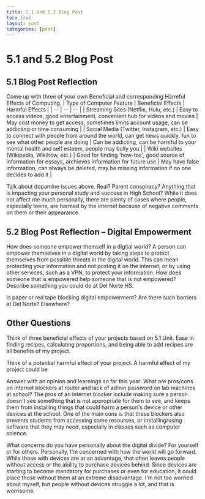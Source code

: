 ```yaml
---
title: 5.1 and 5.2 Blog Post
toc: true
layout: post
categories: [post]
---
```

#  5.1 and 5.2 Blog Post

## 5.1 Blog Post Reflection
Come up with three of your own Beneficial and corresponding Harmful Effects of Computing.
| Type of Computer Feature | Beneficial Effects | Harmful Effects |
| -- | -- | -- |
| Streaming Sites (Netflix, Hulu, etc.) | Easy to access videos, good entertainment, convenient hub for videos and movies | May cost money to get access, sometimes limits account usage, can be addicting or time consuming |
| Social Media (Twitter, Instagram, etc.) | Easy to connect with people from around the world, can get news quickly, fun to see what other people are doing | Can be addicting, can be harmful to your mental health and self esteem, people may bully you |
| Wiki websites (Wikipedia, Wikihow, etc.) | Good for finding 'how-tos', good source of information for essays, archieves information for future use | May have false information, can always be deleted, may be missing information if no one decides to add it |

Talk about dopamine issues above. Real? Parent conspiracy? Anything that is impacting your personal study and success in High School?
While it does not affect me much personally, there are plenty of cases where people, especially teens, are harmed by the internet because of negative comments on them or their appearance. 

## 5.2 Blog Post Reflection – Digital Empowerment
How does someone empower themself in a digital world?
A person can empower themselves in a digital world by taking steps to protect themselves from possible threats in the digital world. This can mean protecting your information and not posting it on the internet, or by using other services, such as a VPN, to protect your information. 
How does someone that is empowered help someone that is not empowered? Describe something you could do at Del Norte HS.

Is paper or red tape blocking digital empowerment? Are there such barriers at Del Norte? Elsewhere?

## Other Questions
Think of three beneficial effects of your projects based on 5.1 Unit.
Ease in finding recipes, calculating proportions, and being able to add recipes are all benefits of my project.

Think of a potential harmful effect of your project.
A harmful effect of my project could be 

Answer with an opinion and learnings so far this year:  What are pros/cons on internet blockers at router and lack of admin password on lab machines at school?
The pros of an internet blocker include making sure a person doesn't see something that is not appropriate for them to see, and keeps them from installing things that could harm a person's device or other devices at the school. One of the main cons is that these blockers also prevents students from accessing some resources, or installing/using software that they may need, especially in classes such as computer science.

What concerns do you have personally about the digital divide?  For yourself or for others.
Personally, I'm concerned with how the world will go forward. While those with devices are at an advantage, that often leaves people without access or the ability to purchase devices behind. Since devices are starting to become mandatory for purchases or even for education, it could place those without them at an extreme disadvantage. I'm not too worried about myself, but people without devices struggle a lot, and that is worrisome.